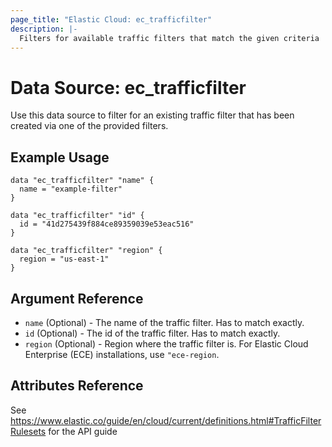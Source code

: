 ```yaml
---
page_title: "Elastic Cloud: ec_trafficfilter"
description: |-
  Filters for available traffic filters that match the given criteria
---
```


# Data Source: ec_trafficfilter

Use this data source to filter for an existing traffic filter that has been created via one of the provided filters. 

## Example Usage

```hcl
data "ec_trafficfilter" "name" {
  name = "example-filter"
}

data "ec_trafficfilter" "id" {
  id = "41d275439f884ce89359039e53eac516"
}

data "ec_trafficfilter" "region" {
  region = "us-east-1"
}
```

## Argument Reference

* `name` (Optional) - The name of the traffic filter. Has to match exactly.
* `id` (Optional) - The id of the traffic filter. Has to match exactly.
* `region` (Optional) - Region where the traffic filter is. For Elastic Cloud Enterprise (ECE) installations, use `"ece-region`.

## Attributes Reference
See https://www.elastic.co/guide/en/cloud/current/definitions.html#TrafficFilterRulesets for the API guide

